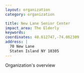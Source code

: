 ```yaml
---
layout: organization
category: organization

title: New Lane Senior Center
impact_area: The Elderly
keywords: 
coordinates: 40.612747,-74.062309
address: |
  70 New Lane
  Staten Island NY 10305
---
```

Organization's overview
